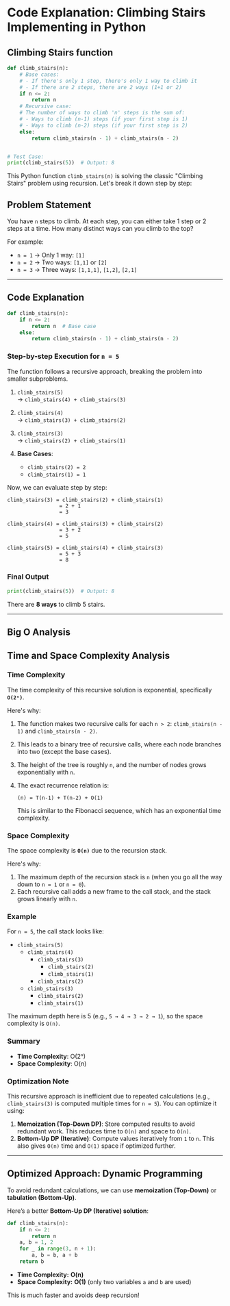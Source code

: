 # Code Explanation: Climbing Stairs Implementing in Python

## **Climbing Stairs function**

```python
def climb_stairs(n):
    # Base cases:
    # - If there's only 1 step, there's only 1 way to climb it
    # - If there are 2 steps, there are 2 ways (1+1 or 2)
    if n <= 2:
        return n
    # Recursive case:
    # The number of ways to climb 'n' steps is the sum of:
    # - Ways to climb (n-1) steps (if your first step is 1)
    # - Ways to climb (n-2) steps (if your first step is 2)
    else:
        return climb_stairs(n - 1) + climb_stairs(n - 2)


# Test Case:
print(climb_stairs(5))  # Output: 8
```

This Python function `climb_stairs(n)` is solving the classic "Climbing Stairs" problem using recursion. Let's break it down step by step:

## **Problem Statement**

You have `n` steps to climb. At each step, you can either take 1 step or 2 steps at a time. How many distinct ways can you climb to the top?

For example:

- `n = 1` → Only 1 way: `[1]`
- `n = 2` → Two ways: `[1,1]` or `[2]`
- `n = 3` → Three ways: `[1,1,1]`, `[1,2]`, `[2,1]`

---

## **Code Explanation**

```python
def climb_stairs(n):
    if n <= 2:
        return n  # Base case
    else:
        return climb_stairs(n - 1) + climb_stairs(n - 2)
```

### **Step-by-step Execution for `n = 5`**

The function follows a recursive approach, breaking the problem into smaller subproblems.

1. `climb_stairs(5)`  
   → `climb_stairs(4) + climb_stairs(3)`

2. `climb_stairs(4)`  
   → `climb_stairs(3) + climb_stairs(2)`

3. `climb_stairs(3)`  
   → `climb_stairs(2) + climb_stairs(1)`

4. **Base Cases**:  
   - `climb_stairs(2) = 2`  
   - `climb_stairs(1) = 1`

Now, we can evaluate step by step:

```plaintext
climb_stairs(3) = climb_stairs(2) + climb_stairs(1)
                 = 2 + 1
                 = 3
```

```plaintext
climb_stairs(4) = climb_stairs(3) + climb_stairs(2)
                 = 3 + 2
                 = 5
```

```plaintext
climb_stairs(5) = climb_stairs(4) + climb_stairs(3)
                 = 5 + 3
                 = 8
```

### **Final Output**

```python
print(climb_stairs(5))  # Output: 8
```

There are **8 ways** to climb 5 stairs.

---

## Big O Analysis

## Time and Space Complexity Analysis

### Time Complexity

The time complexity of this recursive solution is exponential, specifically **`O(2ⁿ)`**.

Here's why:

1. The function makes two recursive calls for each `n > 2`: `climb_stairs(n - 1)` and `climb_stairs(n - 2)`.
2. This leads to a binary tree of recursive calls, where each node branches into two (except the base cases).
3. The height of the tree is roughly `n`, and the number of nodes grows exponentially with `n`.
4. The exact recurrence relation is:

   ```plaintext
   (n) = T(n-1) + T(n-2) + O(1)
   ```

   This is similar to the Fibonacci sequence, which has an exponential time complexity.

### Space Complexity

The space complexity is **`O(n)`** due to the recursion stack.

Here's why:

1. The maximum depth of the recursion stack is `n` (when you go all the way down to `n = 1` or `n = 0`).
2. Each recursive call adds a new frame to the call stack, and the stack grows linearly with `n`.

### Example

For `n = 5`, the call stack looks like:

- `climb_stairs(5)`
  - `climb_stairs(4)`
    - `climb_stairs(3)`
      - `climb_stairs(2)`
      - `climb_stairs(1)`
    - `climb_stairs(2)`
  - `climb_stairs(3)`
    - `climb_stairs(2)`
    - `climb_stairs(1)`

The maximum depth here is 5 (e.g., `5 → 4 → 3 → 2 → 1`), so the space complexity is `O(n)`.

### Summary

- **Time Complexity**: O(2ⁿ)
- **Space Complexity**: O(n)

### Optimization Note

This recursive approach is inefficient due to repeated calculations (e.g., `climb_stairs(3)` is computed multiple times for `n = 5`). You can optimize it using:

1. **Memoization (Top-Down DP)**: Store computed results to avoid redundant work. This reduces time to `O(n)` and space to `O(n)`.
2. **Bottom-Up DP (Iterative)**: Compute values iteratively from `1` to `n`. This also gives `O(n)` time and `O(1)` space if optimized further.

---

## **Optimized Approach: Dynamic Programming**

To avoid redundant calculations, we can use **memoization (Top-Down)** or **tabulation (Bottom-Up)**.

Here’s a better **Bottom-Up DP (Iterative) solution**:

```python
def climb_stairs(n):
    if n <= 2:
        return n
    a, b = 1, 2
    for _ in range(3, n + 1):
        a, b = b, a + b
    return b
```

- **Time Complexity:** **O(n)**
- **Space Complexity:** **O(1)** (only two variables `a` and `b` are used)

This is much faster and avoids deep recursion!
